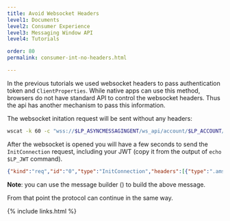 ```yaml
---
title: Avoid Websocket Headers
level1: Documents
level2: Consumer Experience
level3: Messaging Window API
level4: Tutorials

order: 80
permalink: consumer-int-no-headers.html

---
```


In the previous tutorials we used websocket headers to pass authentication token and ``ClientProperties``. While native apps can use this method, browsers do not have standard API to control the websocket headers. Thus the api has another mechanism to pass this information.

The websocket initation request will be sent without any headers:

```sh
wscat -k 60 -c "wss://$LP_ASYNCMESSAGINGENT/ws_api/account/$LP_ACCOUNT/messaging/consumer?v=3"
```

After the websocket is opened you will have a few seconds to send the ``InitConnection`` request, including your JWT (copy it from the output of ``echo $LP_JWT`` command).

```json
{"kind":"req","id":"0","type":"InitConnection","headers":[{"type":".ams.headers.ClientProperties","deviceFamily":"MOBILE","os":"ANDROID"},{"type":".ams.headers.ConsumerAuthentication","jwt":"__YOUR_JWT__"}]}
```
**Note**: you can use the message builder (<a href="consumer-int-msg-init-con.html" target="_blank"><i class="fa fa-magic" aria-hidden="true"></i></a>) to build the above message. 

From that point the protocol can continue in the same way.

{% include links.html %}

